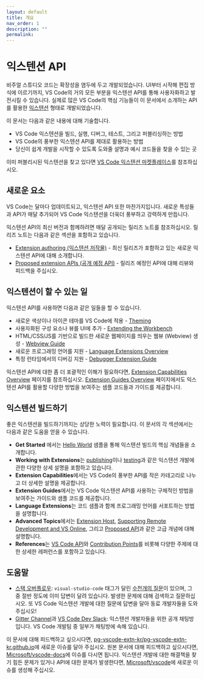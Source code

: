 ```yaml
---
layout: default
title: 개요
nav_order: 1
description: ""
permalink: 
---
```



# 익스텐션 API
<!--
Visual Studio Code is built with extensibility in mind. From the UI to the editing experience, almost every part of VS Code can be customized and enhanced through the Extension API. In fact, many core features of VS Code are built as [extensions](https://github.com/Microsoft/vscode/tree/master/extensions) and use the same Extension API.
-->
비주얼 스튜디오 코드는 확장성을 염두에 두고 개발되었습니다. UI부터 시작해 편집 방식에 이르기까지, VS Code의 거의 모든 부분을 익스텐션 API를 통해 사용자화하고 발전시킬 수 있습니다. 실제로 많은 VS Code의 핵심 기능들이  이 문서에서 소개하는 API를 활용한 [익스텐션](https://github.com/Microsoft/vscode/tree/master/extensions) 형태로 개발되었습니다. 


<!--
This documentation describes:

- How to build, run, debug, test and publish an extension
- How to take advantage of VS Code's rich Extension API
- Where to find guides and code samples to help get you started

If you are looking for published extensions, head to the [VS Code Extension Marketplace](https://marketplace.visualstudio.com/vscode).

-->

이 문서는 다음과 같은 내용에 대해 기술합니다. 

- VS Code 익스텐션을 빌드, 실행, 디버그, 테스트, 그리고 퍼블리싱하는 방법
- VS Code의 풍부한 익스텐션 API를 제대로 활용하는 방법
- 당신이 쉽게 개발을 시작할 수 있도록 도와줄 설명과 예시 코드들을 찾을 수 있는 곳

이미 퍼블리시된 익스텐션을 찾고 있다면 [VS Code 익스텐션 마켓플레이스](https://marketplace.visualstudio.com/vscode)를 참조하십시오. 

<!--
## What's new?

VS Code updates on a monthly cadence, and that applies to the Extension API as well. New features and APIs become available every month to increase the power and scope of VS Code extensions.

To stay current with the Extension API, you can review the monthly release notes, which have dedicated sections covering:

* [Extension authoring](https://code.visualstudio.com/updates#_extension-authoring) - Learn what new extension APIs are available in the latest release.
* [Proposed extension APIs](https://code.visualstudio.com/updates#_proposed-extension-apis) - Review and give feedback on upcoming proposed APIs.

-->

## 새로운 요소

VS Code는 달마다 업데이트되고, 익스텐션 API 또한 마찬가지입니다. 새로운 특성들과 API가 매달 추가되어 VS Code 익스텐션을 더욱더 풍부하고 강력하게 만듭니다. 

익스텐션 API의 최신 버전과 함께하려면 매달 공개되는 릴리즈 노트를 참조하십시오. 릴리즈 노트는 다음과 같은 섹션을 포함하고 있습니다. 

* [Extension authoring (익스텐션 저작물)](https://code.visualstudio.com/updates#_extension-authoring) - 최신 릴리즈가 포함하고 있는 새로운 익스텐션 API에 대해 소개합니다. 
* [Proposed extension APIs (공개 예정 API)](https://code.visualstudio.com/updates#_proposed-extension-apis) - 릴리즈 예정인 API에 대해 리뷰와 피드백을 주십시오.

<!--
## What can extensions do?

Here are some examples of what you can achieve with the Extension API:

- Change the look of VS Code with a color or icon theme - [Theming](/api/extension-capabilities/theming)
- Add custom components & views in the UI - [Extending the Workbench](/api/extension-capabilities/extending-workbench)
- Create a Webview to display a custom webpage built with HTML/CSS/JS - [Webview Guide](/api/extension-guides/webview)
- Support a new programming language - [Language Extensions Overview](/api/language-extensions/overview)
- Support debugging a specific runtime - [Debugger Extension Guide](/api/extension-guides/debugger-extension)

If you'd like to have a more comprehensive overview of the Extension API, refer to the [Extension Capabilities Overview](/api/extension-capabilities/overview) page. [Extension Guides Overview](/api/extension-guides/overview) also includes a list of code samples and guides that illustrate various Extension API usage.
-->

## 익스텐션이 할 수 있는 일

익스텐션 API를 사용하면 다음과 같은 일들을 할 수 있습니다. 

- 새로운 색상이나 아이콘 테마를 VS Code에 적용 - [Theming](/api/extension-capabilities/theming)
- 사용자화된 구성 요소나 뷰를 UI에 추가 - [Extending the Workbench](/api/extension-capabilities/extending-workbench)
- HTML/CSS/JS를 기반으로 빌드한 새로운 웹페이지를 띄우는 웹뷰 (Webview) 생성 - [Webview Guide](/api/extension-guides/webview)
- 새로운 프로그래밍 언어를 지원 - [Language Extensions Overview](/api/language-extensions/overview)
- 특정 런타임에서의 디버깅 지원 - [Debugger Extension Guide](/api/extension-guides/debugger-extension)
  
익스텐션 API에 대한 좀 더 포괄적인 이해가 필요하다면, [Extension Capabilities Overview](/api/extension-capabilities/overview) 페이지를 참조하십시오. [Extension Guides Overview](/api/extension-guides/overview) 페이지에서도 익스텐션 API를 활용할 다양한 방법을 보여주는 샘플 코드들과 가이드를 제공합니다. 

<!--
## How to build extensions?

Building a good extension can take a lot of effort. Here is what each section of the API doc can help you with:

- **Get Started** teaches fundamental concepts for building extensions with the [Hello World](https://github.com/Microsoft/vscode-extension-samples/tree/master/helloworld-sample) sample.
- **Working with Extensions** includes in-depth guides on various extension development topics, such as [publishing](/api/working-with-extensions/publishing-extension) and [testing](/api/working-with-extensions/testing-extension) extensions.
- **Extension Capabilities** dissects VS Code's vast API into smaller categories and points you to more detailed topics.
- **Extension Guides** includes guides and code samples that explain specific usages of VS Code Extension API.
- **Language Extensions** illustrates how to add support for a programming language with guides and code samples.
- **Advanced Topics** explains advanced concepts such as [Extension Host](/api/advanced-topics/extension-host), [Supporting Remote Development and VS Online](/api/advanced-topics/remote-extensions), and [Proposed API](/api/advanced-topics/using-proposed-api).
- **References** contains exhaustive references for the [VS Code API](/api/references/vscode-api), [Contribution Points](/api/references/contribution-points), and many other topics.

-->

## 익스텐션 빌드하기

좋은 익스텐션을 빌드하기까지는 상당한 노력이 필요합니다. 이 문서의 각 섹션에서는 다음과 같은 도움을 얻을 수 있습니다. 

- **Get Started** 에서는 [Hello World](https://github.com/Microsoft/vscode-extension-samples/tree/master/helloworld-sample) 샘플을 통해 익스텐션 빌드의 핵심 개념들을 소개합니다.
- **Working with Extensions**는 [publishing](/api/working-with-extensions/publishing-extension)이나 [testing](/api/working-with-extensions/testing-extension)과 같은 익스텐션 개발에 관한 다양한 상세 설명을 포함하고 있습니다. 
- **Extension Capabilities**에서는 VS Code의 풍부한 API를 작은 카테고리로 나누고 더 상세한 설명을 제공합니다. 
- **Extension Guides**에서는 VS Code 익스텐션 API를 사용하는 구체적인 방법을 보여주는 가이드와 샘플 코드를 제공합니다. 
- **Language Extensions**는 코드 샘플과 함께 프로그래밍 언어를 서포트하는 방법을 설명합니다. 
- **Advanced Topics**에서는 [Extension Host](/api/advanced-topics/extension-host), [Supporting Remote Development and VS Online](/api/advanced-topics/remote-extensions), 그리고 [Proposed API](/api/advanced-topics/using-proposed-api)과 같은 고급 개념에 대해 설명합니다. 
- **References**는 [VS Code API](/api/references/vscode-api)와 [Contribution Points](/api/references/contribution-points)를 비롯해 다양한 주제에 대한 상세한 레퍼런스를 포함하고 있습니다. 

<!--
## Looking for help

If you have questions for extension development, try asking on:

- [Stack Overflow](https://stackoverflow.com/questions/tagged/visual-studio-code): There are [thousands of questions](https://stackoverflow.com/questions/tagged/visual-studio-code) tagged `visual-studio-code`, and over half of them already have answers. Search for your issue, ask questions, or help your fellow developers by answering VS Code extension development questions!
- [Gitter Channel](https://gitter.im/Microsoft/vscode) and [VS Code Dev Slack](https://aka.ms/vscode-dev-community): Public chatroom for extension developers. Some VS Code team members chime in conversations.

To provide feedback on the documentation, create new issues at [Microsoft/vscode-docs](https://github.com/Microsoft/vscode-docs/issues).
If you have extension questions that you cannot find an answer for, or issues with the VS Code Extension API, please open new issues at [Microsoft/vscode](https://github.com/Microsoft/vscode/issues).

-->

## 도움말

- [스택 오버플로우](https://stackoverflow.com/questions/tagged/visual-studio-code): `visual-studio-code` 태그가 달린 [수천개의 질문](https://stackoverflow.com/questions/tagged/visual-studio-code)이 있으며, 그 중 절반 정도에 이미 답변이 달려 있습니다. 발생한 문제에 대해 검색하고 질문하십시오. 또 VS Code 익스텐션 개발에 대한 질문에 답변을 달아 동료 개발자들을 도와주십시오!
- [Gitter Channel](https://gitter.im/Microsoft/vscode)과 [VS Code Dev Slack](https://aka.ms/vscode-dev-community): 익스텐션 개발자들을 위한 공개 채팅방입니다. VS Code 개발팀 중 일부가 채팅방에 속해 있습니다. 

이 문서에 대해 피드백하고 싶으시다면, [pg-vscode-extn-kr/pg-vscode-extn-kr.github.io](https://github.com/pg-vscode-extn-kr/pg-vscode-extn-kr.github.io)에 새로운 이슈를 달아 주십시오. 원본 문서에 대해 피드백하고 싶으시다면, [Microsoft/vscode-docs](https://github.com/Microsoft/vscode-docs/issues)에 이슈를 다시면 됩니다. 
익스텐션 개발에 대한 해결책을 찾기 힘든 문제가 있거나 API에 대한 문제가 발생한다면, [Microsoft/vscode](https://github.com/Microsoft/vscode/issues)에 새로운 이슈를 생성해 주십시오. 